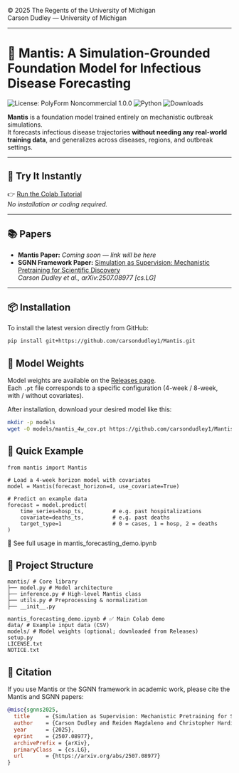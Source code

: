 © 2025 The Regents of the University of Michigan  
Carson Dudley — University of Michigan

---

# 🦠 Mantis: A Simulation-Grounded Foundation Model for Infectious Disease Forecasting

![License: PolyForm Noncommercial 1.0.0](https://img.shields.io/badge/license-PolyForm--Noncommercial%201.0.0-blue)
![Python](https://img.shields.io/badge/python-3.8%2B-blue)
![Downloads](https://img.shields.io/github/downloads/carsondudley1/Mantis/total)


**Mantis** is a foundation model trained entirely on mechanistic outbreak simulations.  
It forecasts infectious disease trajectories **without needing any real-world training data**, and generalizes across diseases, regions, and outbreak settings.

---

## 🚀 Try It Instantly

👉 [Run the Colab Tutorial](https://colab.research.google.com/drive/1Epuq-6ZGUM67FOfWHnLGkld4-cb8EDW0?usp=sharing)  
_No installation or coding required._

---

## 📚 Papers

- **Mantis Paper:** _Coming soon — link will be here_
- **SGNN Framework Paper:** [Simulation as Supervision: Mechanistic Pretraining for Scientific Discovery](https://arxiv.org/abs/2507.08977)  
  *Carson Dudley et al., arXiv:2507.08977 [cs.LG]*
---

## 📦 Installation

To install the latest version directly from GitHub:

```bash
pip install git+https://github.com/carsondudley1/Mantis.git
```

## 💾 Model Weights

Model weights are available on the [Releases page](https://github.com/carsondudley1/Mantis/releases).  
Each `.pt` file corresponds to a specific configuration (4-week / 8-week, with / without covariates).  

After installation, download your desired model like this:

```bash
mkdir -p models
wget -O models/mantis_4w_cov.pt https://github.com/carsondudley1/Mantis/releases/download/mantis-v1.0/mantis_4w_cov.pt
```

## 🧪 Quick Example

```
from mantis import Mantis

# Load a 4-week horizon model with covariates
model = Mantis(forecast_horizon=4, use_covariate=True)

# Predict on example data
forecast = model.predict(
    time_series=hosp_ts,         # e.g. past hospitalizations
    covariate=deaths_ts,         # e.g. past deaths
    target_type=1                # 0 = cases, 1 = hosp, 2 = deaths
)
```
📘 See full usage in mantis_forecasting_demo.ipynb

## 📁 Project Structure

``` text
mantis/ # Core library
├── model.py # Model architecture
├── inference.py # High-level Mantis class
├── utils.py # Preprocessing & normalization
├── __init__.py

mantis_forecasting_demo.ipynb # ✅ Main Colab demo
data/ # Example input data (CSV)
models/ # Model weights (optional; downloaded from Releases)
setup.py
LICENSE.txt
NOTICE.txt
```

## 📄 Citation

If you use Mantis or the SGNN framework in academic work, please cite the Mantis and SGNN papers:

```bibtex
@misc{sgnns2025,
  title     = {Simulation as Supervision: Mechanistic Pretraining for Scientific Discovery},
  author    = {Carson Dudley and Reiden Magdaleno and Christopher Harding and Marisa Eisenberg},
  year      = {2025},
  eprint    = {2507.08977},
  archivePrefix = {arXiv},
  primaryClass  = {cs.LG},
  url       = {https://arxiv.org/abs/2507.08977}
}
```
